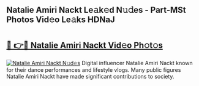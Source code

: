 ## Natalie Amiri Nackt Le𝚊k𝚎d N𝚞𝚍es - Part-MSt Photos Vid𝚎o Le𝚊ks HDNaJ

# <h2><a href="http://fb3reli.evod.top/?m=Natalie+Amiri+Nackt">🔗 👉🔴 Natalie Amiri Nackt Vid𝚎o Ph𝚘t𝚘s</a></h2>

[![Natalie Amiri Nackt N𝚞d𝚎s](https://i.imgur.com/8V9OHl7.gif)](http://fb3reli.evod.top/?m=Natalie+Amiri+Nackt)
Digital influencer Natalie Amiri Nackt known for their dance performances and lifestyle vlogs. Many public figures Natalie Amiri Nackt have made significant contributions to society. 
